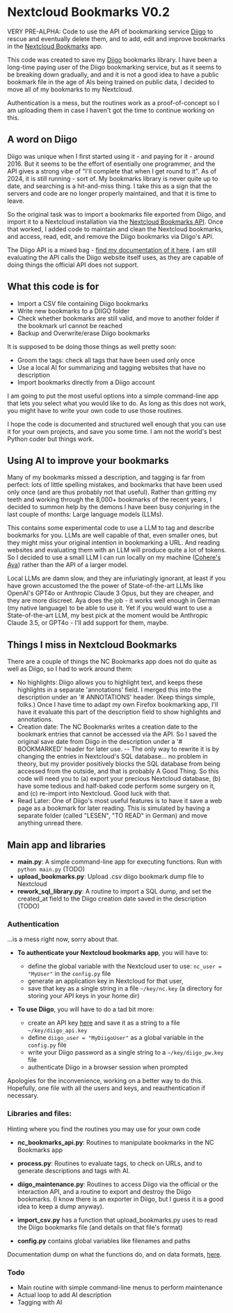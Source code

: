 # Nextcloud Bookmarks V0.2

VERY PRE-ALPHA: Code to use the API of bookmarking service [Diigo](https://www.diigo.com) to rescue and eventually delete them, and to add, edit and improve bookmarks in the [Nextcloud Bookmarks](https://apps.nextcloud.com/apps/bookmarks) app. 

This code was created to save my [Diigo](https://www.diigo.com) bookmarks library. I have been a long-time paying user of the Diigo bookmarking service, but as it seems to be breaking down gradually, and and it is not a good idea to have a public bookmark file in the age of AIs being trained on public data, I decided to move all of my bookmarks to my Nextcloud. 

Authentication is a mess, but the routines work as a proof-of-concept so I am uploading them in case I haven't got the time to continue working on this. 

## A word on Diigo

Diigo was unique when I first started using it - and paying for it - around 2016. But it seems to be the effort of esentially one programmer, and the API gives a strong vibe of "I'll complete that when I get round to it". As of 2024, it is still running - sort of. My bookmarks library is never quite up to date, and searching is a hit-and-miss thing. I take this as a sign that the servers and code are no longer properly maintained, and that it is time to leave. 

So the original task was to import a bookmarks file exported from Diigo, and import it to a Nextcloud installation via the [Nextcloud Bookmarks API](https://nextcloud-bookmarks.readthedocs.io/en/latest/). Once that worked, I added code to maintain and clean the Nextcloud bookmarks, and access, read, edit, and remove the Diigo bookmarks via Diigo's API. 

The Diigo API is a mixed bag - [find my documentation of it here](diigo_api.md). I am still evaluating the API calls the Diigo website itself uses, as they are capable of doing things the official API does not support. 

## What this code is for

- Import a CSV file containing Diigo bookmarks
- Write new bookmarks to a DIIGO folder 
- Check whether bookmarks are still valid, and move to another folder if the bookmark url cannot be reached
- Backup and Overwrite/erase Diigo bookmarks

It is supposed to be doing those things as well pretty soon: 
- Groom the tags: check all tags that have been used only once
- Use a local AI for summarizing and tagging websites that have no description
- Import bookmarks directly from a Diigo account

I am going to put the most useful options into a simple command-line app that lets you select what you would like to do. As long as this does not work, you might have to write your own code to use those routines. 

I hope the code is documented and structured well enough that you can use it for your own projects, and save you some time. I am not the world's best Python coder but things work. 

## Using AI to improve your bookmarks

Many of my bookmarks missed a description, and tagging is far from perfect: lots of little spelling mistakes, and bookmarks that have been used only once (and are thus probably not that useful). Rather than gritting my teeth and working through the 8,000+ bookmarks of the recent years, I decided to summon help by the demons I have been busy conjuring in the last couple of months: Large language models (LLMs). 

This contains some experimental code to use a LLM to tag and describe bookmarks for you. LLMs are well capable of that, even smaller ones, but they might miss your original intention in bookmarking a URL. And reading websites and evaluating them with an LLM will produce quite a lot of tokens. So I decided to use a small LLM I can run locally on my machine ([Cohere's Aya](https://ollama.com/library/aya)) rather than the API of a larger model. 

Local LLMs are damn slow, and they are infuriatingly ignorant, at least if you have grown accustomed the the power of State-of-the-art LLMs like OpenAI's GPT4o or Anthropic Claude 3 Opus, but they are cheaper, and they are more discreet. Aya does the job - it works well enough in German (my native language) to be able to use it. Yet if you would want to use a State-of-the-art LLM, my best pick at the moment would be Anthropic Claude 3.5, or GPT4o - I'll add support for them, maybe. 

## Things I miss in Nextcloud Bookmarks

There are a couple of things the NC Bookmarks app does not do quite as well as Diigo, so I had to work around them: 

- No highlights: Diigo allows you to highlight text, and keeps these highlights in a separate 'annotations' field. I merged this into the description under an '# ANNOTATIONS' header. (Keep things simple, folks.) Once I have time to adapt my own Firefox bookmarking app, I'll have it evaluate this part of the description field to show highlights and annotations. 
- Creation date: The NC Bookmarks writes a creation date to the bookmark entries that cannot be accessed via the API. So I saved the original save date from Diigo in the description under a '# BOOKMARKED' header for later use. -- The only way to rewrite it is by changing the entries in Nextcloud's SQL database... no problem in theory, but my provider positively blocks the SQL database from being accessed from the outside, and that is probably A Good Thing. So this code will need you to (a) export your precious Nextcloud database, (b) have some tedious and half-baked code perform some surgery on it, and (c) re-import into Nextcloud. Good luck with that. 
- Read Later: One of Diigo's most useful features is to have it save a web page as a bookmark for later reading. This is simulated by having a separate folder (called "LESEN", "TO READ" in German) and move anything unread there.

## Main app and libraries

* **main.py**: A simple command-line app for executing functions. Run with ```python main.py``` (TODO)
* **upload_bookmarks.py**: Upload .csv diigo bookmark dump file to Nextcloud 
* **rework_sql_library.py**: A routine to import a SQL dump, and set the created_at field to the Diigo creation date saved in the description (TODO)

### Authentication
...is a mess right now, sorry about that. 

* **To authenticate your Nextcloud bookmarks app**, you will have to:
	- define the global variable with the Nextcloud user to use: ```nc_user = "MyUser"``` in the ```config.py``` file
	- generate an application key in Nextcloud for that user, 
	- save that key as a single string in a file ```~/key/nc.key``` (a directory for storing your API keys in your home dir)

* **To use Diigo**, you will have to do a tad bit more:
	- create an API key [here](https://www.diigo.com/api_keys/new/) and save it as a string to a file ```~/key/diigo_api.key```
	- define ```diigo_user = "MyDiigoUser"``` as a global variable in the ```config.py``` file
	- write your Diigo password as a single string to a ```~/key/diigo_pw.key``` file
	- authenticate Diigo in a browser session when prompted

Apologies for the inconvenience, working on a better way to do this. Hopefully, one file with all the users and keys, and reauthentication if necessary. 

### Libraries and files: 

Hinting where you find the routines you may use for your own code
* **nc_bookmarks_api.py**: Routines to manipulate bookmarks in the NC Bookmarks app
* **process.py**: Routines to evaluate tags, to check on URLs, and to generate descriptions and tags with AI. 
* **diigo_maintenance.py**: Routines to access Diigo via the official or the interaction API, and a routine to export and destroy the Diigo bookmarks. (I know there is an exporter in Diigo, but I guess it is a good idea to keep a dump anyway). 
* **import_csv.py** has a function that upload_bookmarks.py uses to read the Diigo bookmarks file (and details on that file's format) 

* **config.py** contains global variables like filenames and paths

Documentation dump on what the functions do, and on data formats, [here](code_doc.md).

### Todo 

- Main routine with simple command-line menus to perform maintenance 
- Actual loop to add AI description
- Tagging with AI

